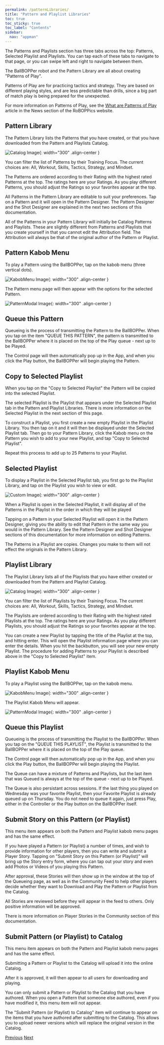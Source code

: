 ```yaml
---
permalink: /patternLibraries/
title: "Pattern and Playlist Libraries"
toc: true
toc_sticky: true
toc_label: "Contents"
sidebar:
  nav: "appman"
---
```


The Patterns and Playlists section has three tabs across the top: Patterns, Selected Playlist and Playlists. You can tap each of these tabs to navigate to that page, or you can swipe left and right to navigate between them.

The BallBOPPer robot and the Pattern Library are all about creating "Patterns of Play".

Patterns of Play are for practicing tactics and strategy. They are based on different playing styles, and are less predictable than drills, since a big part of match play is being prepared for the unexpected.

For more information on Patterns of Play, see the <a href="https://roboppics.com/blogs/news">What are Patterns of Play</a> article in the News section of the RoBOPPics website.

## Pattern Library
The Pattern Library lists the Patterns that you have created, or that you have downloaded from the Pattern and Playlists Catalog. 

![Catalog Image](../assets/images/PatternLibrary_500.jpg){: width="300" .align-center } 

You can filter the list of Patterns by their Training Focus. The current choices are: All, Workout, Skills, Tactics, Strategy, and Mindset.

The Patterns are ordered according to their Rating with the highest rated Patterns at the top. The ratings here are your Ratings. As you play different Patterns, you should adjust the Ratings so your favorites appear at the top.

All Patterns in the Pattern Library are editable to suit your preferences. Tap on a Pattern and it will open in the Pattern Designer. The Pattern Designer and the Shot Designer are explained in the next two sections of this documentation.

All of the Patterns in your Pattern Library will initially be Catalog Patterns and Playlists. These are slightly different from Patterns and Playlists that you create yourself in that you cannot edit the Attribution field. The Attribution will always be that of the original author of the Pattern or Playlist.

## Pattern Kabob Menu

To play a Pattern using the BallBOPPer, tap on the kabob menu (three vertical dots).

![KabobMenu Image](../assets/images/KabobMenu001_500.jpg){: width="300" .align-center } 

The Pattern menu page will then appear with the options for the selected Pattern.

![PatternModal Image](../assets/images/PatternModal005_500.jpg){: width="300" .align-center } 

## Queue this Pattern

Queueing is the process of transmitting the Pattern to the BallBOPPer. When you tap on the item "QUEUE THIS PATTERN", the pattern is transmitted to the BallBOPPer where it is placed on the top of the Play queue - next up to be Played.

The Control page will then automatically pop up in the App, and when you click the Play button, the BallBOPPer will begin playing the Pattern.

## Copy to Selected Playlist

When you tap on the "Copy to Selected Playlist" the Pattern will be copied into the selected Playlist.

The selected Playlist is the Playlist that appears under the Selected Playlist tab in the Pattern and Playlist Libraries. There is more information on the Selected Playlist in the next section of this page.

To construct a Playlist, you first create a new empty Playlist in the Playlist Library. You then tap on it and it will then be  displayed under the Selected Playlist tab. Then go to your Pattern Library, click the Kabob menu on the Pattern you wish to add to your new Playlist, and tap "Copy to Selected Playlist". 

Repeat this process to add up to 25 Patterns to your Playlist.

## Selected Playlist

To display a Playlist in the Selected Playlist tab, you first go to the Playlist Library, and tap on the Playlist you wish to view or edit.

![Custom Image](../assets/images/SelectedPatternScreen_500.png){: width="300" .align-center } 

When a Playlist is open in the Selected Playlist, it will display all of the Patterns in the Playlist in the order in which they will be played

Tapping on a Pattern in your Selected Playlist will open it in the Pattern Designer, giving you the ability to edit that Pattern in the same way you would in the Pattern Library. See the Pattern Designer and Shot Designer sections of this documentation for more information on editing Patterns.

The Patterns in a Playlist are copies. Changes you make to them will not effect the originals in the Pattern Library.

## Playlist Library

The Playlist Library lists all of the Playlists that you have either created or downloaded from the Pattern and Playlist Catalog.

![Catalog Image](../assets/images/PlaylistScreen_500.jpg){: width="300" .align-center } 

You can filter the list of Playlists by their Training Focus. The current choices are: All, Workout, Skills, Tactics, Strategy, and Mindset.

The Playlists are ordered according to their Rating with the highest rated Playlists at the top. The ratings here are your Ratings. As you play different Playlists, you should adjust the Ratings so your favorites appear at the top.

You can create a new Playlist by tapping the title of the Playlist at the top, and hitting enter. This will open the Playlist information page where you can enter the details. When you hit the backbutton, you will see your new empty Playlist. The procedure for adding Patterns to your Playlist is described above in the "Copy to Selected Playlist" item.

## Playlist Kabob Menu

To play a Playlist using the BallBOPPer, tap on the kabob menu. 

![KabobMenu Image](../assets/images/PlaylistKabobMenu001_500.png){: width="300" .align-center } 

The Playlist Kabob Menu will appear.

![PatternModal Image](../assets/images/PlaylistModal005_500.jpg){: width="300" .align-center }

## Queue this Playlist

Queueing is the process of transmitting the Playlist to the BallBOPPer. When you tap on the "QUEUE THIS PLAYLIST", the Playlist is transmitted to the BallBOPPer where it is placed on the top of the Play queue.  

The Control page will then automatically pop up in the App, and when you click the Play button, the BallBOPPer will begin playing the Playlist.

The Queue can have a mixture of Patterns and Playlists, but the last item that was Queued is always at the top of the queue - next up to be Played. 

The Queue is also persistant across sessions. If the last thing you played on Wednesday was your favorite Playlist, then your Favorite Playlist is already queued up on Thursday. You do not need to queue it again, just press Play, either in the Controller or the Play button on the BallBOPPer itself.

## Submit Story on this Pattern (or Playlist)

This menu item appears on both the Pattern and Playlist kabob menu pages and has the same effect.

If you have played a Pattern (or Playlist) a number of times, and wish to provide information for other players, then you can write and submit a Player Story. Tapping on "Submit Story on this Pattern (or Playlist)" will bring up the Story entry form, where you can tap out your story and even add Photos or Videos of you playing this Pattern. 

After approval, these Stories will then show up in the window at the top of the Queueing page, as well as in the Community Feed to help other players decide whether they want to Download and Play the Pattern or Playlist from the Catalog.

All Stories are reviewed before they will appear in the feed to others. Only positive information will be approved.

There is more information on Player Stories in the Community section of this documentation.

## Submit Pattern (or Playlist) to Catalog

This menu item appears on both the Pattern and Playlist kabob menu pages and has the same effect.

Submitting a Pattern or Playlist to the Catalog will upload it into the online Catalog. 

After it is approved, it will then appear to all users for downloading and playing.

You can only submit a Pattern or Playlist to the Catalog that you have authored. When you open a Pattern that someone else authored, even if you have modified it, this menu item will not appear. 

The "Submit Pattern (or Playlist) to Catalog" item will continue to appear on the items that you have authored after submitting to the Catalog. This allows you to upload newer versions which will replace the original version in the Catalog.

  <nav class="pagination">
      <a href="/BallBOPPer/appmanconnect/" class="pagination--pager" title="Login">Previous</a>
      <a href="/BallBOPPer/patternDesigner/" class="pagination--pager" title="Pattern Designer">Next</a> 
  </nav>

